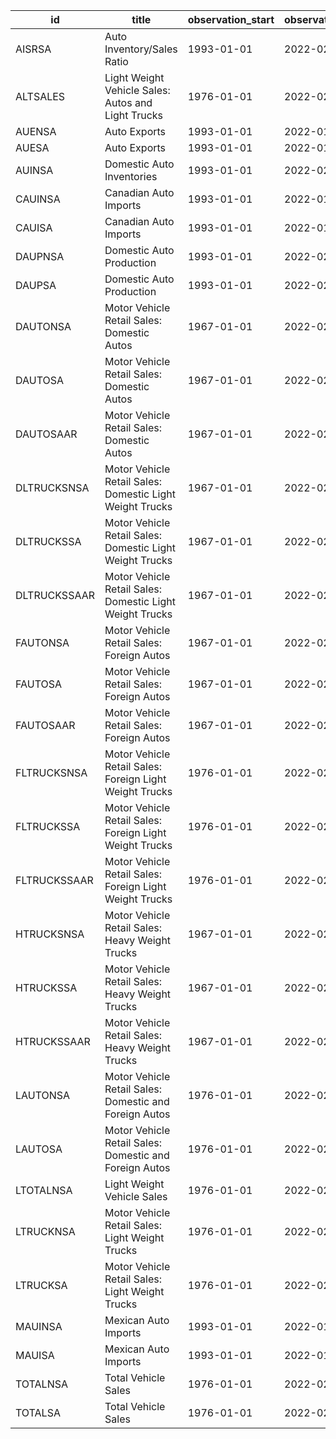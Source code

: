 | id           | title                                                    | observation_start   | observation_end   |
|--------------|----------------------------------------------------------|---------------------|-------------------|
| AISRSA       | Auto Inventory/Sales Ratio                               | 1993-01-01          | 2022-02-01        |
| ALTSALES     | Light Weight Vehicle Sales: Autos and Light Trucks       | 1976-01-01          | 2022-02-01        |
| AUENSA       | Auto Exports                                             | 1993-01-01          | 2022-01-01        |
| AUESA        | Auto Exports                                             | 1993-01-01          | 2022-01-01        |
| AUINSA       | Domestic Auto Inventories                                | 1993-01-01          | 2022-02-01        |
| CAUINSA      | Canadian Auto Imports                                    | 1993-01-01          | 2022-01-01        |
| CAUISA       | Canadian Auto Imports                                    | 1993-01-01          | 2022-01-01        |
| DAUPNSA      | Domestic Auto Production                                 | 1993-01-01          | 2022-02-01        |
| DAUPSA       | Domestic Auto Production                                 | 1993-01-01          | 2022-02-01        |
| DAUTONSA     | Motor Vehicle Retail Sales: Domestic Autos               | 1967-01-01          | 2022-02-01        |
| DAUTOSA      | Motor Vehicle Retail Sales: Domestic Autos               | 1967-01-01          | 2022-02-01        |
| DAUTOSAAR    | Motor Vehicle Retail Sales: Domestic Autos               | 1967-01-01          | 2022-02-01        |
| DLTRUCKSNSA  | Motor Vehicle Retail Sales: Domestic Light Weight Trucks | 1967-01-01          | 2022-02-01        |
| DLTRUCKSSA   | Motor Vehicle Retail Sales: Domestic Light Weight Trucks | 1967-01-01          | 2022-02-01        |
| DLTRUCKSSAAR | Motor Vehicle Retail Sales: Domestic Light Weight Trucks | 1967-01-01          | 2022-02-01        |
| FAUTONSA     | Motor Vehicle Retail Sales: Foreign Autos                | 1967-01-01          | 2022-02-01        |
| FAUTOSA      | Motor Vehicle Retail Sales: Foreign Autos                | 1967-01-01          | 2022-02-01        |
| FAUTOSAAR    | Motor Vehicle Retail Sales: Foreign Autos                | 1967-01-01          | 2022-02-01        |
| FLTRUCKSNSA  | Motor Vehicle Retail Sales: Foreign Light Weight Trucks  | 1976-01-01          | 2022-02-01        |
| FLTRUCKSSA   | Motor Vehicle Retail Sales: Foreign Light Weight Trucks  | 1976-01-01          | 2022-02-01        |
| FLTRUCKSSAAR | Motor Vehicle Retail Sales: Foreign Light Weight Trucks  | 1976-01-01          | 2022-02-01        |
| HTRUCKSNSA   | Motor Vehicle Retail Sales: Heavy Weight Trucks          | 1967-01-01          | 2022-02-01        |
| HTRUCKSSA    | Motor Vehicle Retail Sales: Heavy Weight Trucks          | 1967-01-01          | 2022-02-01        |
| HTRUCKSSAAR  | Motor Vehicle Retail Sales: Heavy Weight Trucks          | 1967-01-01          | 2022-02-01        |
| LAUTONSA     | Motor Vehicle Retail Sales: Domestic and Foreign Autos   | 1976-01-01          | 2022-02-01        |
| LAUTOSA      | Motor Vehicle Retail Sales: Domestic and Foreign Autos   | 1976-01-01          | 2022-02-01        |
| LTOTALNSA    | Light Weight Vehicle Sales                               | 1976-01-01          | 2022-02-01        |
| LTRUCKNSA    | Motor Vehicle Retail Sales: Light Weight Trucks          | 1976-01-01          | 2022-02-01        |
| LTRUCKSA     | Motor Vehicle Retail Sales: Light Weight Trucks          | 1976-01-01          | 2022-02-01        |
| MAUINSA      | Mexican Auto Imports                                     | 1993-01-01          | 2022-01-01        |
| MAUISA       | Mexican Auto Imports                                     | 1993-01-01          | 2022-01-01        |
| TOTALNSA     | Total Vehicle Sales                                      | 1976-01-01          | 2022-02-01        |
| TOTALSA      | Total Vehicle Sales                                      | 1976-01-01          | 2022-02-01        |